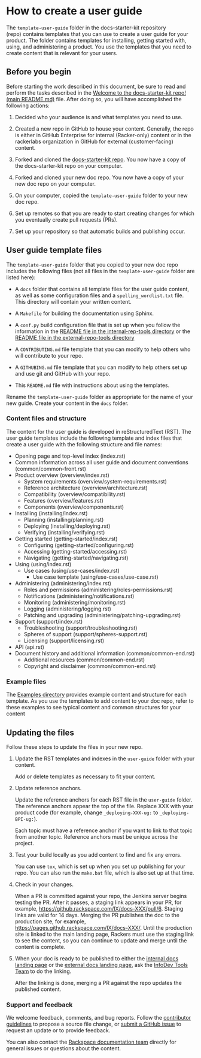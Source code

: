 # How to create a user guide

The ``template-user-guide`` folder in the docs-starter-kit repository (repo) contains templates that you can use to create a user guide for your product. The folder contains templates for installing, getting started with, using, and administering a product. You use the templates that you need to create content that is relevant for your users.

## Before you begin

Before starting the work described in this document, be sure to read and perform the tasks described in the [Welcome to the docs-starter-kit repo! (main README.md)](https://github.rackspace.com/IX/docs-starter-kit/blob/master/README.md) file. After doing so, you will have accomplished the following actions:

1. Decided who your audience is and what templates you need to use.

2. Created a new repo in GitHub to house your content.
   Generally, the repo is either in GitHub Enterprise for internal
   (Racker-only) content or in the rackerlabs organization in GitHub for
   external (customer-facing) content.

3. Forked and cloned the [docs-starter-kit repo](https://github.rackspace.com/IX/docs-starter-kit). You now have a copy
   of the docs-starter-kit repo on your computer.

4. Forked and cloned your new doc repo. You now have a copy of your new doc
   repo on your computer.

5. On your computer, copied the ``template-user-guide`` folder to your new
   doc repo.

6. Set up remotes so that you are ready to start creating changes for which you
   eventually create pull requests (PRs).

7. Set up your repository so that automatic builds and publishing occur.

## User guide template files

The ``template-user-guide`` folder that you copied to your new doc
repo includes the following files (not all files in the ``template-user-guide`` folder are listed here):

- A ``docs`` folder that contains all template files for the user guide
  content, as well as some configuration files and a
  ``spelling_wordlist.txt`` file. This directory will contain your
  written content.

- A ``Makefile`` for building the documentation using Sphinx.

- A ``conf.py`` build configuration file that is set up when you
  follow the information in the [README file in the internal-rep-tools
  directory](https://github.rackspace.com/IX/docs-starter-kit/blob/master/tools-internal-repo/README.md)
  or the [README file in the external-repo-tools
  directory](https://github.rackspace.com/IX/docs-starter-kit/blob/master/tools-external-repo/README.md)

- A ``CONTRIBUTING.md`` file template that you can modify to help
  others who will contribute to your repo.

- A ``GITHUBING.md`` file template that you can modify to help others
  set up and use git and GitHub with your repo.

- This ``README.md`` file with instructions about using the templates.

Rename the ``template-user-guide`` folder as appropriate for the name
of your new guide. Create your content in the ``docs`` folder.

### Content files and structure

The content for the user guide is developed in reStructuredText (RST). The
user guide templates include the following template and index files that
create a user guide with the following structure and file names:

- Opening page and top-level index (index.rst)
- Common information across all user guide and document
  conventions (common/common-front.rst)
- Product overview (overview/index.rst)
  - System requirements (overview/system-requirements.rst)
  - Reference architecture (overview/architecture.rst)
  - Compatibility (overview/compatibility.rst)
  - Features (overview/features.rst)
  - Components (overview/components.rst)
- Installing (installing/index.rst)
  - Planning (installing/planning.rst)
  - Deploying (installing/deploying.rst)
  - Verifying (installing/verifying.rst)
- Getting started (getting-started/index.rst)
  - Configuring (getting-started/configuring.rst)
  - Accessing (getting-started/accessing.rst)
  - Navigating (getting-started/navigating.rst)
- Using (using/index.rst)
  - Use cases (using/use-cases/index.rst)
    - Use case template (using/use-cases/use-case.rst)
- Administering (administering/index.rst)
  - Roles and permissions (administering/roles-permissions.rst)
  - Notifications (administering/notifications.rst)
  - Monitoring (administering/monitoring.rst)
  - Logging (administering/logging.rst)
  - Patching and upgrading (administering/patching-upgrading.rst)
- Support (support/index.rst)
  - Troubleshooting (support/troubleshooting.rst)
  - Spheres of support (support/spheres-support.rst)
  - Licensing (support/licensing.rst)
- API (api.rst)
- Document history and additional information (common/common-end.rst)
  - Additional resources (common/common-end.rst)
  - Copyright and disclaimer (common/common-end.rst)

### Example files

The [Examples directory](https://github.rackspace.com/IX/docs-starter-kit/tree/master/template-user-guide/doc/examples) provides example content and structure for each template. As you use the templates to add content to your doc repo, refer to these examples to see typical content and common structures for your content

## Updating the files

Follow these steps to update the files in your new repo.

1.  Update the RST templates and indexes in the ``user-guide``
    folder with your content.

    Add or delete templates as necessary to fit your content.

2.  Update reference anchors.

    Update the reference anchors for each RST file in the ``user-guide`` folder. The reference anchors appear the top of the file.   Replace XXX with your product code (for example, change  ``_deploying-XXX-ug:`` to ``_deploying-BPI-ug:``).

    Each topic must have a reference anchor if you want to link to that topic from another topic. Reference anchors must be unique across the project.

3.  Test your build locally as you add content to find and fix any errors.

    You can use ``tox``, which is set up when you set up publishing for your
    repo. You can also run the ``make.bat`` file, which is also set up at that
    time.

4. Check in your changes.

    When a PR is committed against your repo, the Jenkins server begins testing the PR. After it passes, a staging link appears in  your  PR, for example, https://github.rackspace.com/IX/docs-XXX/pull/6. Staging links are valid for 14 days. Merging the PR publishes the doc to the production site, for example, https://pages.github.rackspace.com/IX/docs-XXX/. Until the production site is linked to the main landing page, Rackers must use the staging link to see the content, so you can continue to update and merge until the content is complete.

5.  When your doc is ready to be published to either the [internal
    docs landing
    page](https://pages.github.rackspace.com/IX/internal-docs-landing-page/)
    or the [external docs landing
    page](https://developer.rackspace.com/docs/), ask the [InfoDev
    Tools Team](mailto:mailto:infodev-tools@rackspace.com) to do the
    linking.

    After the linking is done, merging a PR against the repo updates the published content.

### Support and feedback

We welcome feedback, comments, and bug reports. Follow the
[contributor guidelines](https://github.rackspace.com/IX/docs-starter-kit/blob/master/CONTRIBUTING.md) to propose a source file change, or
[submit a GitHub issue](https://github.rackspace.com/IX/docs-starter-kit/issues)
to request an update or to provide feedback.

You can also contact the
[Rackspace documentation team](mailto:infodev@rackspace.com) directly for
general issues or questions about the content.
